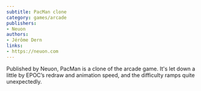 ```yaml
---
subtitle: PacMan clone
category: games/arcade
publishers:
- Neuon
authors:
- Jérôme Dern
links:
- https://neuon.com
---
```


Published by Neuon, PacMan is a clone of the arcade game. It's let down a little by EPOC’s redraw and animation speed, and the difficulty ramps quite unexpectedly.
